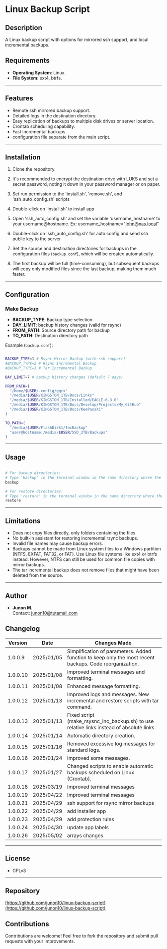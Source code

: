 # Linux Backup Script

## Description
A Linux backup script with options for mirrored ssh support, and local incremental backups.  

## Requirements
- **Operating System**: Linux.  
- **File System**: ext4, btrfs.  

---

## Features
- Remote ssh mirrored backup support.
- Detailed logs in the destination directory.  
- Easy replication of backups to multiple disk drives or server location.
- Crontab scheduling capability.
- Fast incremental backups.
- configuration file separate from the main script.

---

## Installation

1. Clone the repository.  

2. It's recommended to encrypt the destination drive with LUKS and set a secret password, noting it down in your password manager or on paper.  

3. Set run permission to the 'install.sh', 'remove.sh', and 'ssh_auto_config.sh' scripts

4. Double-click on 'install.sh' to install app 

5. Open 'ssh_auto_config.sh' and set the variable 'username_hostname' to your username@hostname. Ex: username_hostname="john@nas.local" 

6. Double-click on 'ssh_auto_config.sh' for auto config and send ssh public key to the server

7. Set the source and destination directories for backups in the configuration files (`backup.conf`), which will be created automatically.  

8. The first backup will be full (time-consuming), but subsequent backups will copy only modified files since the last backup, making them much faster.

---

## Configuration

### Make Backup
- **BACKUP_TYPE**: Backup type selection 
- **DAY_LIMIT**: backup history changes (valid for rsync)  
- **FROM_PATH**: Source directory path for backup  
- **TO_PATH**: Destination directory path  

Example (`backup.conf`):  
```bash

BACKUP_TYPE=1 # Rsync Mirror Backup (with ssh support)
#BACKUP_TYPE=2 # Rsync Incremental Backup
#BACKUP_TYPE=3 # Tar Incremental Backup

DAY_LIMIT=7 # backup history changes (default 7 days)

FROM_PATH=(
  "/home/$USER/.config/gqrx"
  "/media/$USER/KINGSTON_1TB/Docs/Links"
  "/media/$USER/KINGSTON_1TB/Installed/EAGLE-6.3.0"
  "/media/$USER/KINGSTON_1TB/Docs/Develop/Projects/My_GitHub"
  "/media/$USER/KINGSTON_1TB/Docs/KeePassXC"
)

TO_PATH=(
  "/media/$USER/FlashDisk1/IncBackup"
  "user@hostname:/media/$USER/SSD_2TB/Backups"
)

```

---

## Usage

```bash

# For backup directories:
# Type 'backup' in the terminal window in the same directory where the backup.conf file is located 
backup 

# For restore directories:
# Type 'restore' in the terminal window in the same directory where the backup.conf file is located
restore 

```

---

## Limitations
- Does not copy files directly, only folders containing the files.
- No built-in assistant for restoring incremental rsync backups.  
- Invalid file names may cause backup errors.  
- Backups cannot be made from Linux system files to a Windows partition (NTFS, EXFAT, FAT32, or FAT). Use Linux file systems like ext4 or btrfs instead. However, NTFS can still be used for common file copies with mirror backups.  
- The tar incremental backup does not remove files that might have been deleted from the source.  

---

## Author

- **Junon M.**  
  Contact: [junon10@tutamail.com](mailto:junon10@tutamail.com)

## Changelog

| Version | Date        | Changes Made               |
|---------|-------------|---------------------------|
| 1.0.0.9 | 2025/01/05 | Simplification of parameters. Added function to keep only the most recent backups. Code reorganization. |
| 1.0.0.10 | 2025/01/08 | Improved terminal messages and formatting. |
| 1.0.0.11 | 2025/01/08 | Enhanced message formatting. |
| 1.0.0.12 | 2025/01/13 | Improved logs and messages. New incremental and restore scripts with tar command. |
| 1.0.0.13 | 2025/01/13 | Fixed script (make_rsysnc_inc_backup.sh) to use relative links instead of absolute links. |
| 1.0.0.14 | 2025/01/14 | Automatic directory creation. |
| 1.0.0.15 | 2025/01/16 | Removed excessive log messages for standard logs. |
| 1.0.0.16 | 2025/01/24 | Improved some messages. |
| 1.0.0.17 | 2025/01/27 | Changed scripts to enable automatic backups scheduled on Linux (Crontab). |
| 1.0.0.18 | 2025/03/19 | Improved terminal messages |
| 1.0.0.19 | 2025/04/22 | Improved terminal messages |
| 1.0.0.21 | 2025/04/29 | ssh support for rsync mirror backups |
| 1.0.0.22 | 2025/04/29 | add installer app |
| 1.0.0.23 | 2025/04/29 | add protection rules |
| 1.0.0.24 | 2025/04/30 | update app labels |
| 1.0.0.26 | 2025/05/02 | arrays changes |
---

## License

- GPLv3

---

## Repository

[https://github.com/junon10/linux-backup-script](https://github.com/junon10/linux-backup-script)

## Contributions

Contributions are welcome! Feel free to fork the repository and submit pull requests with your improvements.  
